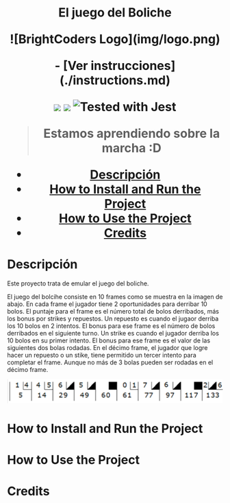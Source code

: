 <h1 align="center">
    <p align="center">El juego del Boliche</p>
    ![BrightCoders Logo](img/logo.png)
</p>
- [Ver instrucciones](./instructions.md)

<p align="center">
    <img src="https://img.shields.io/badge/STATUS-EN%20DESAROLLO-green">
    <img src="https://img.shields.io/github/stars/camilafernanda?style=social">
    <img src="https://img.shields.io/badge/tested_with-jest-99424f.svg" alt="Tested with Jest">
</p>

> **Estamos aprendiendo sobre la marcha :D**

- [Descripción](#descripción)
- [How to Install and Run the Project](#how-to-install-and-run-the-project)
- [How to Use the Project](#how-to-use-the-project)
- [Credits](#credits)

# Descripción
Este proyecto trata de emular el juego del boliche.

El juego del bolcihe consiste en 10 frames como se muestra en la imagen de abajo.
En cada frame el jugador tiene 2 oportunidades para derribar 10 bolos. El puntaje para el frame es el número total de bolos derribados, más los bonus por strikes y repuestos.
Un repuesto es cuando el jugaor derriba los 10 bolos en 2 intentos. El bonus para ese frame es el número de bolos derribados en el siguiente turno.
Un strike es cuando el jugador derriba los 10 bolos en su primer intento. El bonus para ese frame es el valor de las siguientes dos bolas rodadas.
En el décimo frame, el jugador que logre hacer un repuesto o un stike, tiene permitido un tercer intento para completar el frame. Aunque no más de 3 bolas pueden ser rodadas en el décimo frame.

![Juego-del-boliche](img/bowling.png)

# How to Install and Run the Project

# How to Use the Project

# Credits
